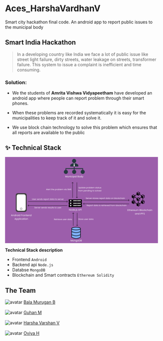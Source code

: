 # Aces_HarshaVardhanV
Smart city hackathon final code. An android app to report public issues to the municipal body

## Smart India Hackathon
> In a developing country like India we face a lot of public issue like street light failure, dirty streets, water leakage on streets, transformer failure. This system to issue a complaint is inefficient and time consuming.

### Solution:
- We the students of **Amrita Vishwa Vidyapeetham** have developed an android app where
people can report problem through their smart phones. 

- When these problems are recorded systematically it is easy for the municipalities to keep
track of it and solve it.

- We use block chain technology to solve this problem which ensures that all reports are
available to the public

## ✨ Technical Stack

<p align="center">
  <img width="800" align="center" src="/images/TechnicalStack.png" alt="demo"/>
</p>

**Technical Stack description**
 - Frontend ``Android``
 - Backend api ``Node.js``
 - Databse ``MongoDB``
 - Blockchain and Smart contracts ``Ethereum Solidity``

## The Team
  <img src="https://avatars.githubusercontent.com/u/59601878?v=4" alt="avatar" height="40" weight="40"> [Bala Murugan B](https://github.com/Bala0422) <br><br>
  <img src="https://avatars.githubusercontent.com/u/60909829?v=4" alt="avatar" height="40" weight="40"> [Guhan M](https://github.com/guhan29) <br><br>
  <img src="https://avatars.githubusercontent.com/u/34376214?v=4" alt="avatar" height="40" weight="40"> [Harsha Varshan V](https://github.com/harsha-vardhan-v) <br><br>
  <img src="https://avatars.githubusercontent.com/u/75216499?v=4" alt="avatar" height="40" weight="40"> [Oviya H](https://github.com/Oviya-H) <br><br>
